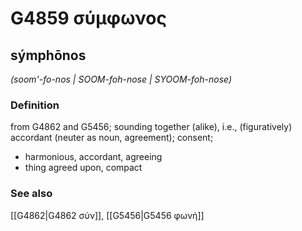 # G4859 σύμφωνος

## sýmphōnos

_(soom'-fo-nos | SOOM-foh-nose | SYOOM-foh-nose)_

### Definition

from G4862 and G5456; sounding together (alike), i.e., (figuratively) accordant (neuter as noun, agreement); consent; 

- harmonious, accordant, agreeing
- thing agreed upon, compact

### See also

[[G4862|G4862 σύν]], [[G5456|G5456 φωνή]]
